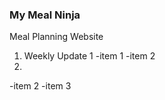 ### My Meal Ninja
Meal Planning Website
1. Weekly Update 1
   -item 1
   -item 2
2.
 -item 2
 -item 3
 
